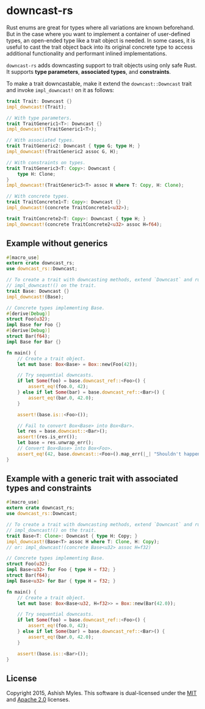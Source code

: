 # downcast-rs

Rust enums are great for types where all variations are known beforehand. But in
the case where you want to implement a container of user-defined types, an
open-ended type like a trait object is needed. In some cases, it is useful to
cast the trait object back into its original concrete type to access additional
functionality and performant inlined implementations.

`downcast-rs` adds downcasting support to trait objects using only safe Rust. It
supports **type parameters**, **associated types**, and **constraints**.

To make a trait downcastable, make it extend the `downcast::Downcast` trait and
invoke `impl_downcast!` on it as follows:

```rust
trait Trait: Downcast {}
impl_downcast!(Trait);

// With type parameters.
trait TraitGeneric1<T>: Downcast {}
impl_downcast!(TraitGeneric1<T>);

// With associated types.
trait TraitGeneric2: Downcast { type G; type H; }
impl_downcast!(TraitGeneric2 assoc G, H);

// With constraints on types.
trait TraitGeneric3<T: Copy>: Downcast {
    type H: Clone;
}
impl_downcast!(TraitGeneric3<T> assoc H where T: Copy, H: Clone);

// With concrete types.
trait TraitConcrete1<T: Copy>: Downcast {}
impl_downcast!(concrete TraitConcrete1<u32>);

trait TraitConcrete2<T: Copy>: Downcast { type H; }
impl_downcast!(concrete TraitConcrete2<u32> assoc H=f64);
```

## Example without generics

```rust
#[macro_use]
extern crate downcast_rs;
use downcast_rs::Downcast;

// To create a trait with downcasting methods, extend `Downcast` and run
// impl_downcast!() on the trait.
trait Base: Downcast {}
impl_downcast!(Base);

// Concrete types implementing Base.
#[derive(Debug)]
struct Foo(u32);
impl Base for Foo {}
#[derive(Debug)]
struct Bar(f64);
impl Base for Bar {}

fn main() {
    // Create a trait object.
    let mut base: Box<Base> = Box::new(Foo(42));

    // Try sequential downcasts.
    if let Some(foo) = base.downcast_ref::<Foo>() {
        assert_eq!(foo.0, 42);
    } else if let Some(bar) = base.downcast_ref::<Bar>() {
        assert_eq!(bar.0, 42.0);
    }

    assert!(base.is::<Foo>());

    // Fail to convert Box<Base> into Box<Bar>.
    let res = base.downcast::<Bar>();
    assert!(res.is_err());
    let base = res.unwrap_err();
    // Convert Box<Base> into Box<Foo>.
    assert_eq!(42, base.downcast::<Foo>().map_err(|_| "Shouldn't happen.").unwrap().0);
}
```

## Example with a generic trait with associated types and constraints

```rust
#[macro_use]
extern crate downcast_rs;
use downcast_rs::Downcast;

// To create a trait with downcasting methods, extend `Downcast` and run
// impl_downcast!() on the trait.
trait Base<T: Clone>: Downcast { type H: Copy; }
impl_downcast!(Base<T> assoc H where T: Clone, H: Copy);
// or: impl_downcast!(concrete Base<u32> assoc H=f32)

// Concrete types implementing Base.
struct Foo(u32);
impl Base<u32> for Foo { type H = f32; }
struct Bar(f64);
impl Base<u32> for Bar { type H = f32; }

fn main() {
    // Create a trait object.
    let mut base: Box<Base<u32, H=f32>> = Box::new(Bar(42.0));

    // Try sequential downcasts.
    if let Some(foo) = base.downcast_ref::<Foo>() {
        assert_eq!(foo.0, 42);
    } else if let Some(bar) = base.downcast_ref::<Bar>() {
        assert_eq!(bar.0, 42.0);
    }

    assert!(base.is::<Bar>());
}
```

## License

Copyright 2015, Ashish Myles.
This software is dual-licensed under the [MIT](LICENSE-MIT) and
[Apache 2.0](LICENSE-APACHE) licenses.
